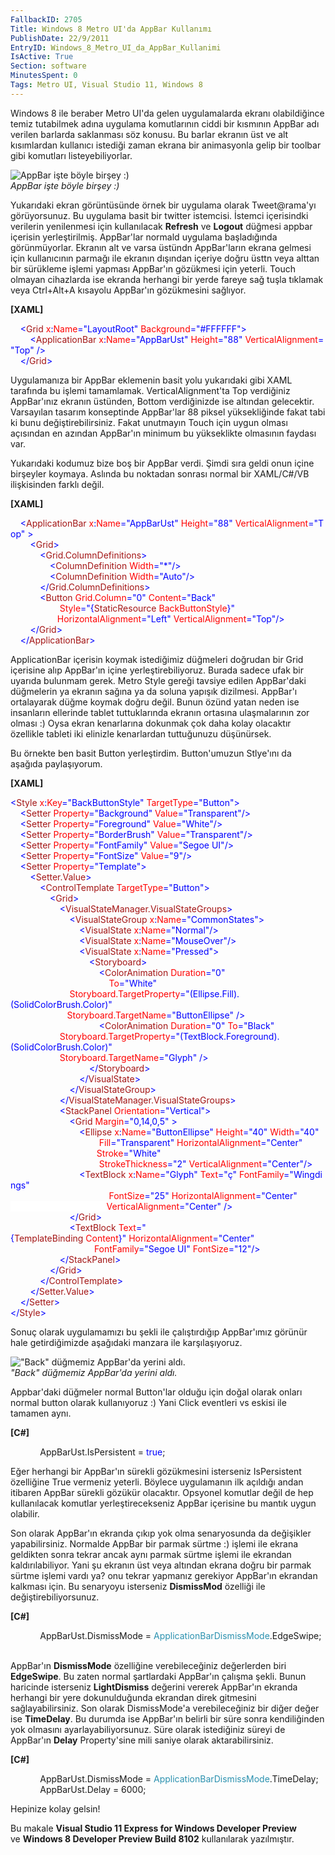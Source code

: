 ```yaml
---
FallbackID: 2705
Title: Windows 8 Metro UI'da AppBar Kullanımı
PublishDate: 22/9/2011
EntryID: Windows_8_Metro_UI_da_AppBar_Kullanimi
IsActive: True
Section: software
MinutesSpent: 0
Tags: Metro UI, Visual Studio 11, Windows 8
---
```

Windows 8 ile beraber Metro UI'da gelen uygulamalarda ekranı
olabildiğince temiz tutabilmek adına uygulama komutlarının ciddi bir
kısmının AppBar adı verilen barlarda saklanması söz konusu. Bu barlar
ekranın üst ve alt kısımlardan kullanıcı istediği zaman ekrana bir
animasyonla gelip bir toolbar gibi komutları listeyebiliyorlar.

![AppBar işte böyle birşey
:)](http://cdn.daron.yondem.com/assets/2705/appbar1.jpg)\
*AppBar işte böyle birşey :)*

Yukarıdaki ekran görüntüsünde örnek bir uygulama olarak Tweet@rama'yı
görüyorsunuz. Bu uygulama basit bir twitter istemcisi. İstemci
içerisindki verilerin yenilenmesi için kullanılacak **Refresh** ve
**Logout** düğmesi appbar içerisin yerleştirilmiş. AppBar'lar normald
uygulama başladığında görünmüyorlar. Ekranın alt ve varsa üstündn
AppBar'ların ekrana gelmesi için kullanıcının parmağı ile ekranın
dışından içeriye doğru üsttn veya alttan bir sürükleme işlemi yapması
AppBar'ın gözükmesi için yeterli. Touch olmayan cihazlarda ise ekranda
herhangi bir yerde fareye sağ tuşla tıklamak veya Ctrl+Alt+A kısayolu
AppBar'ın gözükmesini sağlıyor.

**[XAML]**

<span style="color:#a31515;">    </span><span
style="color:blue;">\<</span><span
style="color:#a31515;">Grid</span><span
style="color:red;"> x</span><span style="color:blue;">:</span><span
style="color:red;">Name</span><span
style="color:blue;">="LayoutRoot"</span><span
style="color:red;"> Background</span><span
style="color:blue;">="\#FFFFFF"\></span>\
<span style="color:#a31515;">        </span><span
style="color:blue;">\<</span><span
style="color:#a31515;">ApplicationBar</span><span
style="color:red;"> x</span><span style="color:blue;">:</span><span
style="color:red;">Name</span><span
style="color:blue;">="AppBarUst"</span><span
style="color:red;"> Height</span><span
style="color:blue;">="88"</span><span
style="color:red;"> VerticalAlignment</span><span
style="color:blue;">="Top" /\></span>\
<span style="color:#a31515;">    </span><span
style="color:blue;">\</</span><span
style="color:#a31515;">Grid</span><span style="color:blue;">\></span>

Uygulamanıza bir AppBar eklemenin basit yolu yukarıdaki gibi XAML
tarafında bu işlemi tamamlamak. VerticalAlignment'ta Top verdiğiniz
AppBar'ınız ekranın üstünden, Bottom verdiğinizde ise altından
gelecektir. Varsayılan tasarım konseptinde AppBar'lar 88 piksel
yüksekliğinde fakat tabi ki bunu değiştirebilirsiniz. Fakat unutmayın
Touch için uygun olması açısından en azından AppBar'ın minimum bu
yükseklikte olmasının faydası var.

Yukarıdaki kodumuz bize boş bir AppBar verdi. Şimdi sıra geldi onun
içine birşeyler koymaya. Aslında bu noktadan sonrası normal bir
XAML/C\#/VB ilişkisinden farklı değil.

**[XAML]**

<span style="color:#a31515;">    </span><span
style="color:blue;">\<</span><span
style="color:#a31515;">ApplicationBar</span><span
style="color:red;"> x</span><span style="color:blue;">:</span><span
style="color:red;">Name</span><span
style="color:blue;">="AppBarUst"</span><span
style="color:red;"> Height</span><span
style="color:blue;">="88"</span><span
style="color:red;"> VerticalAlignment</span><span
style="color:blue;">="Top" \></span>\
<span style="color:#a31515;">        </span><span
style="color:blue;">\<</span><span
style="color:#a31515;">Grid</span><span style="color:blue;">\></span>\
<span style="color:#a31515;">            </span><span
style="color:blue;">\<</span><span
style="color:#a31515;">Grid.ColumnDefinitions</span><span
style="color:blue;">\></span>\
<span style="color:#a31515;">                </span><span
style="color:blue;">\<</span><span
style="color:#a31515;">ColumnDefinition</span><span
style="color:red;"> Width</span><span
style="color:blue;">="\*"/\></span>\
<span style="color:#a31515;">                </span><span
style="color:blue;">\<</span><span
style="color:#a31515;">ColumnDefinition</span><span
style="color:red;"> Width</span><span
style="color:blue;">="Auto"/\></span>\
<span style="color:#a31515;">            </span><span
style="color:blue;">\</</span><span
style="color:#a31515;">Grid.ColumnDefinitions</span><span
style="color:blue;">\></span>\
<span style="color:#a31515;">            </span><span
style="color:blue;">\<</span><span
style="color:#a31515;">Button</span><span
style="color:red;"> Grid.Column</span><span
style="color:blue;">="0"</span><span
style="color:red;"> Content</span><span
style="color:blue;">="Back"</span><span style="color:red;"> \
                    Style</span><span
style="color:blue;">="{</span><span
style="color:#a31515;">StaticResource</span><span
style="color:red;"> BackButtonStyle</span><span style="color:blue;">}"\
                   </span><span
style="color:red;">HorizontalAlignment</span><span
style="color:blue;">="Left"</span><span
style="color:red;"> VerticalAlignment</span><span
style="color:blue;">="Top"/\></span>\
<span style="color:#a31515;">        </span><span
style="color:blue;">\</</span><span
style="color:#a31515;">Grid</span><span style="color:blue;">\></span>\
<span style="color:#a31515;">    </span><span
style="color:blue;">\</</span><span
style="color:#a31515;">ApplicationBar</span><span
style="color:blue;">\></span>

ApplicationBar içerisin koymak istediğimiz düğmeleri doğrudan bir Grid
içerisine alıp AppBar'ın içine yerleştirebiliyoruz. Burada sadece ufak
bir uyarıda bulunmam gerek. Metro Style gereği tavsiye edilen
AppBar'daki düğmelerin ya ekranın sağına ya da soluna yapışık dizilmesi.
AppBar'ı ortalayarak düğme koymak doğru değil. Bunun özünd yatan neden
ise insanların ellerinde tablet tuttuklarında ekranın ortasına
ulaşmalarının zor olması :) Oysa ekran kenarlarına dokunmak çok daha
kolay olacaktır özellikle tableti iki elinizle kenarlardan tuttuğunuzu
düşünürsek.

Bu örnekte ben basit Button yerleştirdim. Button'umuzun Stlye'ını da
aşağıda paylaşıyorum.

**[XAML]**

<span style="color:blue;">\<</span><span
style="color:#a31515;">Style</span><span
style="color:red;"> x</span><span style="color:blue;">:</span><span
style="color:red;">Key</span><span
style="color:blue;">="BackButtonStyle"</span><span
style="color:red;"> TargetType</span><span
style="color:blue;">="Button"\></span>\
<span style="color:#a31515;">    </span><span
style="color:blue;">\<</span><span
style="color:#a31515;">Setter</span><span
style="color:red;"> Property</span><span
style="color:blue;">="Background"</span><span
style="color:red;"> Value</span><span
style="color:blue;">="Transparent"/\></span>\
<span style="color:#a31515;">    </span><span
style="color:blue;">\<</span><span
style="color:#a31515;">Setter</span><span
style="color:red;"> Property</span><span
style="color:blue;">="Foreground"</span><span
style="color:red;"> Value</span><span
style="color:blue;">="White"/\></span>\
<span style="color:#a31515;">    </span><span
style="color:blue;">\<</span><span
style="color:#a31515;">Setter</span><span
style="color:red;"> Property</span><span
style="color:blue;">="BorderBrush"</span><span
style="color:red;"> Value</span><span
style="color:blue;">="Transparent"/\></span>\
<span style="color:#a31515;">    </span><span
style="color:blue;">\<</span><span
style="color:#a31515;">Setter</span><span
style="color:red;"> Property</span><span
style="color:blue;">="FontFamily"</span><span
style="color:red;"> Value</span><span
style="color:blue;">="Segoe UI"/\></span>\
<span style="color:#a31515;">    </span><span
style="color:blue;">\<</span><span
style="color:#a31515;">Setter</span><span
style="color:red;"> Property</span><span
style="color:blue;">="FontSize"</span><span
style="color:red;"> Value</span><span
style="color:blue;">="9"/\></span>\
<span style="color:#a31515;">    </span><span
style="color:blue;">\<</span><span
style="color:#a31515;">Setter</span><span
style="color:red;"> Property</span><span
style="color:blue;">="Template"\></span>\
<span style="color:#a31515;">        </span><span
style="color:blue;">\<</span><span
style="color:#a31515;">Setter.Value</span><span
style="color:blue;">\></span>\
<span style="color:#a31515;">            </span><span
style="color:blue;">\<</span><span
style="color:#a31515;">ControlTemplate</span><span
style="color:red;"> TargetType</span><span
style="color:blue;">="Button"\></span>\
<span style="color:#a31515;">                </span><span
style="color:blue;">\<</span><span
style="color:#a31515;">Grid</span><span style="color:blue;">\></span>\
<span style="color:#a31515;">                    </span><span
style="color:blue;">\<</span><span
style="color:#a31515;">VisualStateManager.VisualStateGroups</span><span
style="color:blue;">\></span>\
<span style="color:#a31515;">                        </span><span
style="color:blue;">\<</span><span
style="color:#a31515;">VisualStateGroup</span><span
style="color:red;"> x</span><span style="color:blue;">:</span><span
style="color:red;">Name</span><span
style="color:blue;">="CommonStates"\></span>\
<span style="color:#a31515;">                            </span><span
style="color:blue;">\<</span><span
style="color:#a31515;">VisualState</span><span
style="color:red;"> x</span><span style="color:blue;">:</span><span
style="color:red;">Name</span><span
style="color:blue;">="Normal"/\></span>\
<span style="color:#a31515;">                            </span><span
style="color:blue;">\<</span><span
style="color:#a31515;">VisualState</span><span
style="color:red;"> x</span><span style="color:blue;">:</span><span
style="color:red;">Name</span><span
style="color:blue;">="MouseOver"/\></span>\
<span style="color:#a31515;">                            </span><span
style="color:blue;">\<</span><span
style="color:#a31515;">VisualState</span><span
style="color:red;"> x</span><span style="color:blue;">:</span><span
style="color:red;">Name</span><span
style="color:blue;">="Pressed"\></span>\
<span
style="color:#a31515;">                                </span><span
style="color:blue;">\<</span><span
style="color:#a31515;">Storyboard</span><span
style="color:blue;">\></span>\
<span
style="color:#a31515;">                                    </span><span
style="color:blue;">\<</span><span
style="color:#a31515;">ColorAnimation</span><span
style="color:red;"> Duration</span><span
style="color:blue;">="0"</span><span style="color:red;"> \
                                        To</span><span
style="color:blue;">="White"</span><span style="color:red;"> \
                        Storyboard.TargetProperty</span><span
style="color:blue;">="(Ellipse.Fill).(SolidColorBrush.Color)"\
                       </span><span
style="color:red;">Storyboard.TargetName</span><span
style="color:blue;">="ButtonEllipse" /\></span>\
<span
style="color:#a31515;">                                    </span><span
style="color:blue;">\<</span><span
style="color:#a31515;">ColorAnimation</span><span
style="color:red;"> Duration</span><span
style="color:blue;">="0"</span><span style="color:red;"> To</span><span
style="color:blue;">="Black"</span><span style="color:red;"> \
                    Storyboard.TargetProperty</span><span
style="color:blue;">="(TextBlock.Foreground).(SolidColorBrush.Color)"</span><span
style="color:red;">\
                    Storyboard.TargetName</span><span
style="color:blue;">="Glyph" /\></span>\
<span
style="color:#a31515;">                                </span><span
style="color:blue;">\</</span><span
style="color:#a31515;">Storyboard</span><span
style="color:blue;">\></span>\
<span style="color:#a31515;">                            </span><span
style="color:blue;">\</</span><span
style="color:#a31515;">VisualState</span><span
style="color:blue;">\></span>\
<span style="color:#a31515;">                        </span><span
style="color:blue;">\</</span><span
style="color:#a31515;">VisualStateGroup</span><span
style="color:blue;">\></span>\
<span style="color:#a31515;">                    </span><span
style="color:blue;">\</</span><span
style="color:#a31515;">VisualStateManager.VisualStateGroups</span><span
style="color:blue;">\></span>\
<span style="color:#a31515;">                    </span><span
style="color:blue;">\<</span><span
style="color:#a31515;">StackPanel</span><span
style="color:red;"> Orientation</span><span
style="color:blue;">="Vertical"\></span>\
<span style="color:#a31515;">                        </span><span
style="color:blue;">\<</span><span
style="color:#a31515;">Grid</span> <span
style="color:red;">Margin</span><span
style="color:blue;">="0,14,0,5" \></span>\
<span style="color:#a31515;">                            </span><span
style="color:blue;">\<</span><span
style="color:#a31515;">Ellipse</span><span
style="color:red;"> x</span><span style="color:blue;">:</span><span
style="color:red;">Name</span><span
style="color:blue;">="ButtonEllipse"</span><span
style="color:red;"> Height</span><span
style="color:blue;">="40"</span><span
style="color:red;"> Width</span><span
style="color:blue;">="40"</span><span style="color:red;"> \
                                    Fill</span><span
style="color:blue;">="Transparent"</span><span
style="color:red;"> HorizontalAlignment</span><span
style="color:blue;">="Center"\
</span>                           <span style="color:red;">       
Stroke</span><span style="color:blue;">="White"</span><span
style="color:red;"> \
                                    StrokeThickness</span><span
style="color:blue;">="2"</span><span
style="color:red;"> VerticalAlignment</span><span
style="color:blue;">="Center"/\></span>\
<span style="color:#a31515;">                            </span><span
style="color:blue;">\<</span><span
style="color:#a31515;">TextBlock</span><span
style="color:red;"> x</span><span style="color:blue;">:</span><span
style="color:red;">Name</span><span
style="color:blue;">="Glyph"</span><span
style="color:red;"> Text</span><span
style="color:blue;">="ç"</span><span
style="color:red;"> FontFamily</span><span
style="color:blue;">="Wingdings"</span><span style="color:red;"> \
                                        FontSize</span><span
style="color:blue;">="25"</span><span
style="color:red;"> HorizontalAlignment</span><span
style="color:blue;">="Center"\
</span><span
style="background-color: #FFFFFF">                                       </span><span
style="color:red;">VerticalAlignment</span><span
style="color:blue;">="Center" /\></span>\
<span style="color:#a31515;">                        </span><span
style="color:blue;">\</</span><span
style="color:#a31515;">Grid</span><span style="color:blue;">\></span>\
<span style="color:#a31515;">                        </span><span
style="color:blue;">\<</span><span
style="color:#a31515;">TextBlock</span><span
style="color:red;"> Text</span><span style="color:blue;">="{</span><span
style="color:#a31515;">TemplateBinding</span><span
style="color:red;"> Content</span><span
style="color:blue;">}"</span><span
style="color:red;"> HorizontalAlignment</span><span
style="color:blue;">="Center"\
</span>                       <span style="color:red;">          
FontFamily</span><span style="color:blue;">="Segoe UI"</span><span
style="color:red;"> FontSize</span><span
style="color:blue;">="12"/\></span>\
<span style="color:#a31515;">                    </span><span
style="color:blue;">\</</span><span
style="color:#a31515;">StackPanel</span><span
style="color:blue;">\></span>\
<span style="color:#a31515;">                </span><span
style="color:blue;">\</</span><span
style="color:#a31515;">Grid</span><span style="color:blue;">\></span>\
<span style="color:#a31515;">            </span><span
style="color:blue;">\</</span><span
style="color:#a31515;">ControlTemplate</span><span
style="color:blue;">\></span>\
<span style="color:#a31515;">        </span><span
style="color:blue;">\</</span><span
style="color:#a31515;">Setter.Value</span><span
style="color:blue;">\></span>\
<span style="color:#a31515;">    </span><span
style="color:blue;">\</</span><span
style="color:#a31515;">Setter</span><span style="color:blue;">\></span>\
<span style="color:blue;">\</</span><span
style="color:#a31515;">Style</span><span style="color:blue;">\></span>

Sonuç olarak uygulamamızı bu şekli ile çalıştırdığıp AppBar'ımız görünür
hale getirdiğimizde aşağıdaki manzara ile karşılaşıyoruz.

!["Back" düğmemiz AppBar'da yerini
aldı.](http://cdn.daron.yondem.com/assets/2705/appbar2.jpg)\
*"Back" düğmemiz AppBar'da yerini aldı.*

Appbar'daki düğmeler normal Button'lar olduğu için doğal olarak onları
normal button olarak kullanıyoruz :) Yani Click eventleri vs eskisi ile
tamamen aynı.

**[C\#]**

            AppBarUst.IsPersistent = <span
style="color:blue;">true</span>;

Eğer herhangi bir AppBar'ın sürekli gözükmesini isterseniz IsPersistent
özelliğine True vermeniz yeterli. Böylece uygulamanın ilk açıldığı andan
itibaren AppBar sürekli gözükür olacaktır. Opsyonel komutlar değil de
hep kullanılacak komutlar yerleştirecekseniz AppBar içerisine bu mantık
uygun olabilir.

Son olarak AppBar'ın ekranda çıkıp yok olma senaryosunda da değişikler
yapabilirsiniz. Normalde AppBar bir parmak sürtme :) işlemi ile ekrana
geldikten sonra tekrar ancak aynı parmak sürtme işlemi ile ekrandan
kaldırılabiliyor. Yani şu ekranın üst veya altından ekrana doğru bir
parmak sürtme işlemi vardı ya? onu tekrar yapmanız gerekiyor AppBar'ın
ekrandan kalkması için. Bu senaryoyu isterseniz **DismissMod** özelliği
ile değiştirebiliyorsunuz.

**[C\#]**

            AppBarUst.DismissMode = <span
style="color:#2b91af;">ApplicationBarDismissMode</span>.EdgeSwipe;  

AppBar'ın **DismissMode** özelliğine verebileceğiniz değerlerden biri
**EdgeSwipe**. Bu zaten normal şartlardaki AppBar'ın çalışma şekli.
Bunun haricinde isterseniz **LightDismiss** değerini vererek AppBar'ın
ekranda herhangi bir yere dokunulduğunda ekrandan direk gitmesini
sağlayabilirsiniz. Son olarak DismissMode'a verebileceğiniz bir diğer
değer ise **TimeDelay**. Bu durumda ise AppBar'ın belirli bir süre sonra
kendiliğinden yok olmasını ayarlayabiliyorsunuz. Süre olarak istediğiniz
süreyi de AppBar'ın **Delay** Property'sine mili saniye olarak
aktarabilirsiniz.

**[C\#]**

            AppBarUst.DismissMode = <span
style="color:#2b91af;">ApplicationBarDismissMode</span>.TimeDelay;\
            AppBarUst.Delay = 6000;

Hepinize kolay gelsin!

Bu makale **Visual Studio 11 Express for Windows Developer Preview**\
ve **Windows 8 Developer Preview Build 8102** kullanılarak yazılmıştır.



